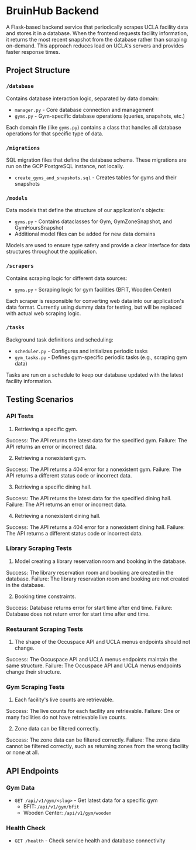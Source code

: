 # BruinHub Backend

A Flask-based backend service that periodically scrapes UCLA facility data and stores it in a database. When the frontend requests facility information, it returns the most recent snapshot from the database rather than scraping on-demand. This approach reduces load on UCLA's servers and provides faster response times.

## Project Structure

### `/database`
Contains database interaction logic, separated by data domain:
- `manager.py` - Core database connection and management
- `gyms.py` - Gym-specific database operations (queries, snapshots, etc.)

Each domain file (like `gyms.py`) contains a class that handles all database operations for that specific type of data.

### `/migrations`
SQL migration files that define the database schema. These migrations are run on the GCP PostgreSQL instance, not locally.
- `create_gyms_and_snapshots.sql` - Creates tables for gyms and their snapshots

### `/models`
Data models that define the structure of our application's objects:
- `gyms.py` - Contains dataclasses for Gym, GymZoneSnapshot, and GymHoursSnapshot
- Additional model files can be added for new data domains

Models are used to ensure type safety and provide a clear interface for data structures throughout the application.

### `/scrapers`
Contains scraping logic for different data sources:
- `gyms.py` - Scraping logic for gym facilities (BFIT, Wooden Center)

Each scraper is responsible for converting web data into our application's data format. Currently using dummy data for testing, but will be replaced with actual web scraping logic.

### `/tasks`
Background task definitions and scheduling:
- `scheduler.py` - Configures and initializes periodic tasks
- `gym_tasks.py` - Defines gym-specific periodic tasks (e.g., scraping gym data)

Tasks are run on a schedule to keep our database updated with the latest facility information.

## Testing Scenarios

### API Tests

1. Retrieving a specific gym.

Success: The API returns the latest data for the specified gym.
Failure: The API returns an error or incorrect data.

2. Retrieving a nonexistent gym.

Success: The API returns a 404 error for a nonexistent gym.
Failure: The API returns a different status code or incorrect data.

3. Retrieving a specific dining hall.

Success: The API returns the latest data for the specified dining hall.
Failure: The API returns an error or incorrect data.

4. Retrieving a nonexistent dining hall.

Success: The API returns a 404 error for a nonexistent dining hall.
Failure: The API returns a different status code or incorrect data.

### Library Scraping Tests

1. Model creating a library reservation room and booking in the database.

Success: The library reservation room and booking are created in the database.
Failure: The library reservation room and booking are not created in the database.

2. Booking time constraints.

Success: Database returns error for start time after end time.
Failure: Database does not return error for start time after end time.

### Restaurant Scraping Tests

1. The shape of the Occuspace API and UCLA menus endpoints should not change.

Success: The Occuspace API and UCLA menus endpoints maintain the same structure.
Failure: The Occuspace API and UCLA menus endpoints change their structure.

### Gym Scraping Tests

1. Each facility's live counts are retrievable.

Success: The live counts for each facility are retrievable.
Failure: One or many facilities do not have retrievable live counts.

2. Zone data can be filtered correctly.

Success: The zone data can be filtered correctly.
Failure: The zone data cannot be filtered correctly, such as returning zones from the wrong facility or none at all.

## API Endpoints

### Gym Data
- `GET /api/v1/gym/<slug>` - Get latest data for a specific gym
  - BFIT: `/api/v1/gym/bfit`
  - Wooden Center: `/api/v1/gym/wooden`

### Health Check
- `GET /health` - Check service health and database connectivity
